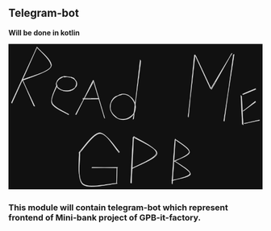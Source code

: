 ## Telegram-bot

**Will be done in kotlin**

![readme_logo.png](resources%2Freadme_logo.png)

### This module will contain telegram-bot which represent frontend of Mini-bank project of GPB-it-factory.